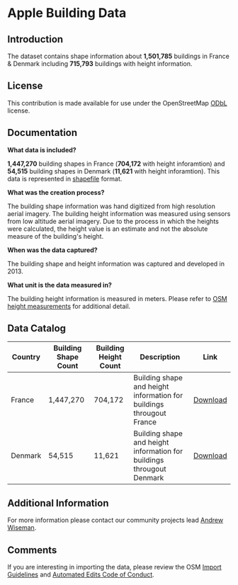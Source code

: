 # Apple Building Data


## Introduction

The dataset contains shape information about **1,501,785** buildings in France & Denmark including **715,793** buildings with height information.  


## License

This contribution is made available for use under the OpenStreetMap [ODbL](https://opendatacommons.org/licenses/odbl/) license.


## Documentation

**What data is included?**

**1,447,270** building shapes in France (**704,172** with height inforamtion) and **54,515** building shapes in Denmark (**11,621** with height inforamtion). This data is represented in [shapefile](http://wiki.openstreetmap.org/wiki/Shapefiles) format.    

**What was the creation process?**

The building shape information was hand digitized from high resolution aerial imagery.  The building height information was measured using sensors from low altitude aerial imagery. Due to the process in which the heights were calculated, the height value is an estimate and not the absolute measure of the building's height.  

**When was the data captured?**

The building shape and height information was captured and developed in 2013.  

**What unit is the data measured in?**

The building height information is measured in meters. Please refer to [OSM height measurements](https://wiki.openstreetmap.org/wiki/Map_Features/Units) for additional detail.  



## Data Catalog

| Country     | Building Shape Count  | Building Height Count | Description                                                   | Link  |
| ------------|-----------------------|-----------------------|---------------------------------------------------------------|-------|
| France      | 1,447,270             | 704,172               | Building shape and height information for buildings througout France | [Download](https://github.com/awisemanapple/appledata/blob/master/France/fra_building_heights.csv.zip)   |
| Denmark     | 54,515                | 11,621                | Building shape and height information for buildings througout Denmark| [Download](https://github.com/awisemanapple/appledata/blob/master/Denmark/dnk_building_heights.csv.zip)   |



## Additional Information
For more information please contact our community projects lead [Andrew Wiseman](https://www.openstreetmap.org/user/Marion%20Barry).


## Comments
If you are interesting in importing the data, please review the OSM [Import Guidelines](https://wiki.openstreetmap.org/wiki/Import/Guidelines) and [Automated Edits Code of Conduct](https://wiki.openstreetmap.org/wiki/Automated_Edits_code_of_conduct).

